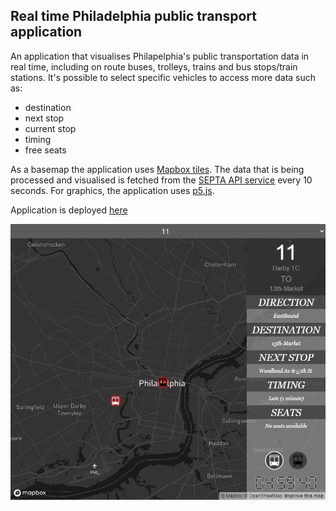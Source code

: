 ## Real time Philadelphia public transport application

An application that visualises Philapelphia's public transportation data in real time, including on route buses, trolleys, trains and bus stops/train stations.
It's possible to select specific vehicles to access more data such as:
- destination
- next stop
- current stop
- timing
- free seats

As a basemap the application uses [Mapbox tiles](https://www.mapbox.com/).
The data that is being processed and visualised is fetched from the [SEPTA API service](http://www3.septa.org/api/) every 10 seconds.
For graphics, the application uses [p5.js](https://p5js.org/).

Application is deployed [here](https://philadelphia-live-transit.herokuapp.com/)

![Snipshot of the application](https://github.com/khholst/live-philadelphia-public-transport-map/blob/main/philly-snip.PNG?raw=true "Snipshot of the application")
